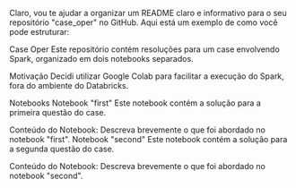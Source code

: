 
Claro, vou te ajudar a organizar um README claro e informativo para o seu repositório "case_oper" no GitHub. Aqui está um exemplo de como você pode estruturar:

Case Oper
Este repositório contém resoluções para um case envolvendo Spark, organizado em dois notebooks separados.

Motivação
Decidi utilizar Google Colab para facilitar a execução do Spark, fora do ambiente do Databricks.

Notebooks
Notebook "first"
Este notebook contém a solução para a primeira questão do case.

Conteúdo do Notebook:
 Descreva brevemente o que foi abordado no notebook "first".
Notebook "second"
Este notebook contém a solução para a segunda questão do case.

Conteúdo do Notebook:
 Descreva brevemente o que foi abordado no notebook "second".
